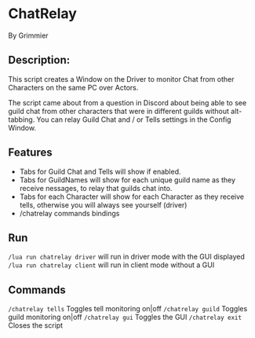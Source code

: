 # ChatRelay

By Grimmier

## Description: 

This script creates a Window on the Driver to monitor Chat from other Characters on the same PC over Actors.

The script came about from a question in Discord about being able to see guild chat from other characters that were in different guilds without alt-tabbing.
You can relay Guild Chat and / or Tells settings in the Config Window.

## Features

* Tabs for Guild Chat and Tells will show if enabled.
* Tabs for GuildNames will show for each unique guild name as they receive nessages, to relay that guilds chat into.
* Tabs for each Character will show for each Character as they receive tells, otherwise you will always see yourself (driver)
* /chatrelay commands bindings

## Run

```/lua run chatrelay driver``` will run in driver mode with the GUI displayed
```/lua run chatrelay client``` will run in client mode without a GUI

## Commands

```/chatrelay tells``` 	Toggles tell monitoring on|off
```/chatrelay guild``` 	Toggles guild monitoring on|off
```/chatrelay gui``` 	Toggles the GUI
```/chatrelay exit```	Closes the script